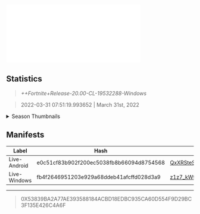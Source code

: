 <div style="pointer-events: none">
  <img style="pointer-events: none" src="https://raw.githubusercontent.com/Tectors/Archive/master/source/dependents/gen.20.00.svg" width="360" height="155">
<div>

## Statistics
> *++Fortnite+Release-20.00-CL-19532288-Windows*

> 2022-03-31 07:51:19.993652 | March 31st, 2022

<details>
  <summary>Season Thumbnails</summary>

  > Seasonal thumbnails are a season's normal ltms and their photos.

  | Name | ID |
  | - | - |
  | [Duos - No Build Battle Royale](https://raw.githubusercontent.com/Tectors/Archive/master/source/dependents/monthly-rotaton/playlist_nobuildbr_duo_20_00.png) | Playlist_NoBuildBR_Duo |
  | [Solo](https://raw.githubusercontent.com/Tectors/Archive/master/source/dependents/monthly-rotaton/playlist_defaultsolo_20_00.png) | Playlist_DefaultSolo |
  | [Trios - No Build Battle Royale](https://raw.githubusercontent.com/Tectors/Archive/master/source/dependents/monthly-rotaton/playlist_nobuildbr_trio_20_00.png) | Playlist_NoBuildBR_Trio |
  | [Solo - No Build Battle Royale](https://raw.githubusercontent.com/Tectors/Archive/master/source/dependents/monthly-rotaton/playlist_nobuildbr_solo_20_00.png) | Playlist_NoBuildBR_Solo |
</details>

## Manifests
| Label | Hash | Route |
| - | - | - |
| Live-Android | e0c51cf83b902f200ec5038fb8b66094d8754568 | [QxXRSteSl63F6PNM8UGNmIrnST9Jiw](https://github.com/Tectors/Archive/blob/master/manifests/QxXRSteSl63F6PNM8UGNmIrnST9Jiw.manifest) |
| Live-Windows | fb4f2646951203e929a68ddeb41afcffd028d3a9 | [z1z7_kWtA-qplo6njEKdDmZfgh8jXQ](https://github.com/Tectors/Archive/blob/master/manifests/z1z7_kWtA-qplo6njEKdDmZfgh8jXQ.manifest) |

---

> 0X53839BA2A77AE393588184ACBD18EDBC935CA60D554F9D29BC3F135E426C4A6F

